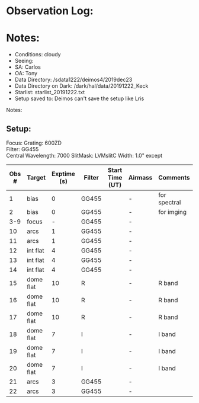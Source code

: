 # Observation Log:

# Notes:

* Conditions: cloudy
* Seeing: 
* SA: Carlos
* OA: Tony
* Data Directory: /sdata1222/deimos4/2019dec23
* Data Directory on Dark: /dark/hal/data/20191222_Keck
* Starlist: starlist_20191222.txt
* Setup saved to: Deimos can't save the setup like Lris

Notes:


## Setup:
Focus: 
Grating: 600ZD  
Filter: GG455  
Central Wavelength: 7000 
SlitMask: LVMslitC 
Width: 1.0" except 

| Obs #     | Target      | Exptime (s) |Filter  | Start Time (UT) | Airmass | Comments                                                   |
|-----------|-------------|-------------|--------|-----------------|---------|------------------------------------------------------------|
|1          |    bias     |0            |GG455   |                 |    -    | for spectral
|2          |    bias     |0            |GG455   |                 |    -    | for imging
|3-9        |    focus    |-            |GG455   |                 |    -    | 
|10         |    arcs     |1            |GG455   |                 |    -    | 
|11         |    arcs     |1            |GG455   |                 |    -    | 
|12         |    int flat |4            |GG455   |                 |    -    | 
|13         |    int flat |4            |GG455   |                 |    -    | 
|14         |    int flat |4            |GG455   |                 |    -    | 
|15         |    dome flat|10           |R       |                 |    -    | R band
|16         |    dome flat|10           |R       |                 |    -    | R band
|17         |    dome flat|10           |R       |                 |    -    | R band
|18         |    dome flat|7            |I       |                 |    -    | I band
|19         |    dome flat|7            |I       |                 |    -    | I band
|20         |    dome flat|7            |I       |                 |    -    | I band
|21         |    arcs     |3            |GG455   |                 |    -    | 
|22         |    arcs     |3            |GG455   |                 |    -    | 



